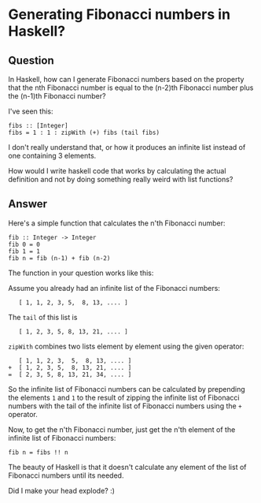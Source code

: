 
# Generating Fibonacci numbers in Haskell?

## Question
        
In Haskell, how can I generate Fibonacci numbers based on the property that the nth Fibonacci number is equal to the (n-2)th Fibonacci number plus the (n-1)th Fibonacci number?

I've seen this:

    fibs :: [Integer]
    fibs = 1 : 1 : zipWith (+) fibs (tail fibs)
    

I don't really understand that, or how it produces an infinite list instead of one containing 3 elements.

How would I write haskell code that works by calculating the actual definition and not by doing something really weird with list functions?

## Answer
        
Here's a simple function that calculates the n'th Fibonacci number:

    fib :: Integer -> Integer
    fib 0 = 0
    fib 1 = 1
    fib n = fib (n-1) + fib (n-2)
    

The function in your question works like this:

Assume you already had an infinite list of the Fibonacci numbers:

       [ 1, 1, 2, 3, 5,  8, 13, .... ]
    

The `tail` of this list is

       [ 1, 2, 3, 5, 8, 13, 21, .... ]
    

`zipWith` combines two lists element by element using the given operator:

       [ 1, 1, 2, 3,  5,  8, 13, .... ]
    +  [ 1, 2, 3, 5,  8, 13, 21, .... ]
    =  [ 2, 3, 5, 8, 13, 21, 34, .... ]
    

So the infinite list of Fibonacci numbers can be calculated by prepending the elements `1` and `1` to the result of zipping the infinite list of Fibonacci numbers with the tail of the infinite list of Fibonacci numbers using the `+` operator.

Now, to get the n'th Fibonacci number, just get the n'th element of the infinite list of Fibonacci numbers:

    fib n = fibs !! n
    

The beauty of Haskell is that it doesn't calculate any element of the list of Fibonacci numbers until its needed.

Did I make your head explode? :)
